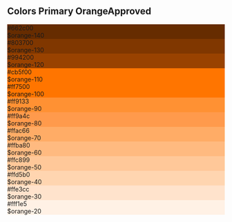 <h2>Colors Primary Orange<span class="status approved">Approved</span></h2>
<div class="ndpl-component__colors ndpl-cf">
<div class="ndpl-component__color-container">
<div class="ndpl-component__color" style="background-color: rgb(102, 44, 0);">
<div>
#662c00<br>$orange-140
</div>
</div>
</div><div class="ndpl-component__color-container">
<div class="ndpl-component__color" style="background-color: rgb(128, 55, 0);">
<div>
#803700<br>$orange-130
</div>
</div>
</div><div class="ndpl-component__color-container">
<div class="ndpl-component__color" style="background-color: rgb(153, 66, 0);">
<div>
#994200<br>$orange-120
</div>
</div>
</div><div class="ndpl-component__color-container">
<div class="ndpl-component__color" style="background-color: rgb(255, 117, 0);">
<div>
#cb5f00<br>$orange-110
</div>
</div>
</div><div class="ndpl-component__color-container">
<div class="ndpl-component__color" style="background-color: rgb(255, 117, 0);">
<div>
#ff7500<br>$orange-100
</div>
</div>
</div><div class="ndpl-component__color-container">
<div class="ndpl-component__color" style="background-color: rgb(255, 145, 51);">
<div>
#ff9133<br>$orange-90
</div>
</div>
</div><div class="ndpl-component__color-container">
<div class="ndpl-component__color" style="background-color: rgb(255, 154, 76);">
<div>
#ff9a4c<br>$orange-80
</div>
</div>
</div><div class="ndpl-component__color-container">
<div class="ndpl-component__color" style="background-color: rgb(255, 172, 102);">
<div>
#ffac66<br>$orange-70
</div>
</div>
</div><div class="ndpl-component__color-container">
<div class="ndpl-component__color" style="background-color: rgb(255, 186, 128);">
<div>
#ffba80<br>$orange-60
</div>
</div>
</div><div class="ndpl-component__color-container">
<div class="ndpl-component__color" style="background-color: rgb(255, 200, 153);">
<div class="ndpl-dark-text">
#ffc899<br>$orange-50
</div>
</div>
</div><div class="ndpl-component__color-container">
<div class="ndpl-component__color" style="background-color: rgb(255, 213, 176);">
<div class="ndpl-dark-text">
#ffd5b0<br>$orange-40
</div>
</div>
</div><div class="ndpl-component__color-container">
<div class="ndpl-component__color" style="background-color: rgb(255, 227, 204);">
<div class="ndpl-dark-text">
#ffe3cc<br>$orange-30
</div>
</div>
</div><div class="ndpl-component__color-container">
<div class="ndpl-component__color ndpl-apply-border ndpl-c-border" style="background-color: rgb(255, 241, 229);">
<div class="ndpl-dark-text">
#fff1e5<br>$orange-20
</div>
</div>
</div>
</div>
